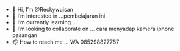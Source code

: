 - 👋 Hi, I’m @Reckywuisan
- 👀 I’m interested in ...pembelajaran ini
- 🌱 I’m currently learning ...
- 💞️ I’m looking to collaborate on ... cara menyadap kamera iphone pasangan
- 📫 How to reach me ... WA 085298827787

<!---
Reckywuisan/Reckywuisan is a ✨ special ✨ repository because its `README.md` (this file) appears on your GitHub profile.
You can click the Preview link to take a look at your changes.
--->
